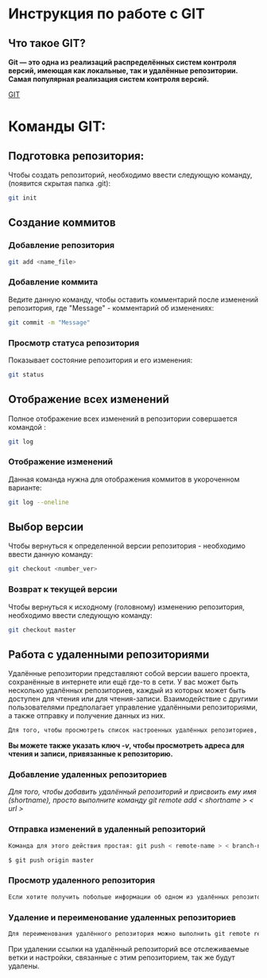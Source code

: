 # Инструкция по работе с GIT

## Что такое GIT?

**Git — это одна из реализаций распределённых систем контроля версий, имеющая как локальные, так и удалённые репозитории. Самая популярная реализация систем контроля версий.**

[GIT](https://ru.wikipedia.org/wiki/Git "Википедия")

# Команды GIT:

## Подготовка репозитория:
Чтобы создать репозиторий, необходимо ввести следующую команду, (появится скрытая папка .git):

```sh
git init
```

## Создание коммитов

### Добавление репозитория
```sh
git add <name_file>
```

### Добавление коммита
Ведите данную команду, чтобы оставить комментарий после изменений репозитория, где "Message" - комментарий об изменениях:

```sh
git commit -m "Message"
```
### Просмотр статуса репозитория 
Показывает состояние репозитория и его изменения:

```sh
git status
```

## Отображение всех изменений
Полное отображение всех изменений в репозитории совершается командой :

```sh
git log
```

### Отображение изменений
Данная команда нужна для отображения коммитов в укороченном варианте:
```sh
git log --oneline
```

## Выбор версии
Чтобы вернуться к определенной версии репозитория - необходимо ввести данную команду:
```sh
git checkout <number_ver>
```
### Возврат к текущей версии
Чтобы вернуться к исходному (головному) изменению репозитория, необходимо ввести следующую команду:
```sh
git checkout master
```

## Работа с удаленными репозиториями

Удалённые репозитории представляют собой версии вашего проекта, сохранённые в интернете или ещё где-то в сети. У вас может быть несколько удалённых репозиториев, каждый из которых может быть доступен для чтения или для чтения-записи. Взаимодействие с другими пользователями предполагает управление удалёнными репозиториями, а также отправку и получение данных из них.

```sh
Для того, чтобы просмотреть список настроенных удалённых репозиториев, вы можете запустить команду *git remote*. Она выведет названия доступных удалённых репозиториев. Если вы клонировали репозиторий, то увидите как минимум *origin* — имя по умолчанию, которое Git даёт серверу, с которого производилось клонирование.
```

**Вы можете также указать ключ *-v*, чтобы просмотреть адреса для чтения и записи, привязанные к репозиторию.**

### Добавление удаленных репозиториев

*Для того, чтобы добавить удалённый репозиторий и присвоить ему имя (shortname), просто выполните команду git remote add < shortname > < url >*

### Отправка изменений в удаленный репозиторий

```sh
Команда для этого действия простая: git push < remote-name > < branch-name >. Чтобы отправить вашу ветку master на сервер origin (повторимся, что клонирование обычно настраивает оба этих имени автоматически), вы можете выполнить следующую команду для отправки ваших коммитов:

$ git push origin master
```

### Просмотр удаленного репозитория

```sh
Если хотите получить побольше информации об одном из удалённых репозиториев, вы можете использовать команду git remote show < remote >.
```

### Удаление и переименование удаленных репозиториев

```sh
Для переименования удалённого репозитория можно выполнить git remote rename. Например, если вы хотите переименовать pb в paul, вы можете это сделать при помощи git remote rename.
```
При удалении ссылки на удалённый репозиторий все отслеживаемые ветки и настройки, связанные с этим репозиторием, так же будут удалены.
